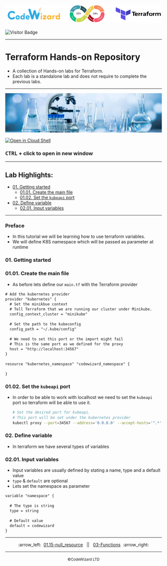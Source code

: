 ## ![](../../resources/terraform-logos.png)

![Visitor Badge](https://visitor-badge.laobi.icu/badge?page_id=nirgeier)

---

<!-- omit from toc -->
# Terraform Hands-on Repository

- A collection of Hands-on labs for Terraform.
- Each lab is a standalone lab and does not require to complete the previous labs.

---

![](../../resources/lab.jpg)

[![Open in Cloud Shell](https://gstatic.com/cloudssh/images/open-btn.svg)](https://console.cloud.google.com/cloudshell/editor?cloudshell_git_repo=https://github.com/nirgeier/TerraformLabs)

<!-- omit from toc -->
### **<kbd>CTRL</kbd> + click to open in new window**

<!-- inPage TOC start -->

---
<!-- omit from toc -->
## Lab Highlights:
 - [01. Getting started](#01-Getting-started)
   - [01.01. Create the main file](#0101-Create-the-main-file)
   - [01.02. Set the `kubeapi` port](#0102-Set-the-kubeapi-port)
 - [02. Define variable](#02-Define-variable)
   - [02.01. Input variables](#0201-Input-variables)

---

<!-- inPage TOC end -->

### Preface

- In this tutorial we will be learning how to use terraform variables.
- We will define K8S namespace which will be passed as parameter at runtime

### 01. Getting started

### 01.01. Create the main file

- As before lets define our `main.tf` with the Terraform provider

```hcl
# Add the kubernetes provider
provider "kubernetes" {
  # Set the minikbue context
  # Tell Terraform that we are running our cluster under Minikube.
  config_context_cluster = "minikube"

  # Set the path to the kubeconfig
  config_path = "~/.kube/config"

  # We need to set this port or the import might fail
  # This is the same port as we defined for the proxy
  host = "http://localhost:34567"
}

resource "kubernetes_namespace" "codewizard_namespace" {

}
```

### 01.02. Set the `kubeapi` port

- In order to be able to work with localhost we need to set the `kubeapi` port so terraform will be able to use it.
  ```sh
  # Set the desired port for kubeapi.
  # This port will be set under the kubernetes provider
  kubectl proxy --port=34567 --address='0.0.0.0' --accept-hosts='^.*' &
  ```

### 02. Define variable

- In terraform we have several types of variables

### 02.01. Input variables

- Input variables are usually defined by stating a name, type and a default value
- `type` & `default` are optional
- Lets set the namespace as parameter

```hcl
variable "namespace" {

  # The type is string
  type = string

  # Default value
  default = codewizard
}
```

<!-- navigation start -->

---

<div align="center">
:arrow_left:&nbsp;
  <a href="../01.15-null_resource">01.15-null_resource</a>
&nbsp;&nbsp;||&nbsp;&nbsp;  <a href="../03-Functions">03-Functions</a>
  &nbsp;:arrow_right:</div>

---

<div align="center">
  <small>&copy;CodeWizard LTD</small>
</div>
<!-- navigation end -->